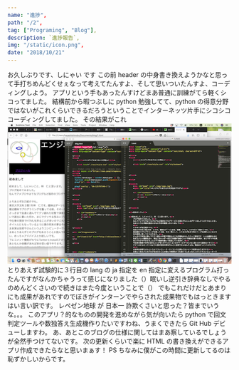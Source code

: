 ```yaml
---
name: "進捗",
path: "/2",
tag: ["Programing", "Blog"],
description: `進捗報告`,
img: "/static/icon.png",
date: "2018/10/21"
---
```


お久しぶりです、しにゃい です
この前 header の中身書き換えようかなと思って手打ちめんどくせぇなって考えてたんすよ、そして思いついたんすよ、コーディングしよう。
アプリという手もあったんすけどまあ普通に訓練がてら軽くシコってました。
結構前から暇つぶしに python 勉強してて、python の得意分野ではないがこれくらいできるだろうということでインターネッツ片手にシコシココーディングしてました。
その結果がこれ
<img src="/static/2.png">
とりあえず試験的に３行目の lang の ja 指定を en 指定に変えるプログラム打ったんですがなんかちゃうって感じになりました（）眠いし逆引き辞典なしでやるのめんどくさいので続きはまた今度ということで（）
でもこれだけだとあまりにも成果があれですのでぼきがインターンでやらされた成果物でもはっときますはい言い訳です。
レペゼン地球
が
日本一
詐欺くさいと思った？皆までいうな。。。 このアプリ？的なものの開発を進めながら気が向いたら python で回文判定ツールや数独答え生成機作りたいですわね、うまくできたら Git Hub デビューしますわ。 あ、あとこのブログの仕様に関してはまあ察しているでしょうが全然手つけてないです。 次の更新くらいで楽に HTML の書き換えができるアプリ作成できたらなと思いまぁす！
PS ちなみに僕がこの時間に更新してるのは恥ずかしいからです。
